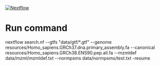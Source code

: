 [![Nextflow](https://img.shields.io/badge/nextflow-%E2%89%A50.32.0-brightgreen.svg)](https://www.nextflow.io/)

# Run command
nextflow search.nf --gtfs "data/gtf/*.gtf" --genome resources/Homo_sapiens.GRCh37.dna.primary_assembly.fa --canonical resources/Homo_sapiens.GRCh38.ENS90.pep.all.fa --mzmldef data/mzml/mzmldef.txt --normpsms data/normpsms/test.txt -resume
